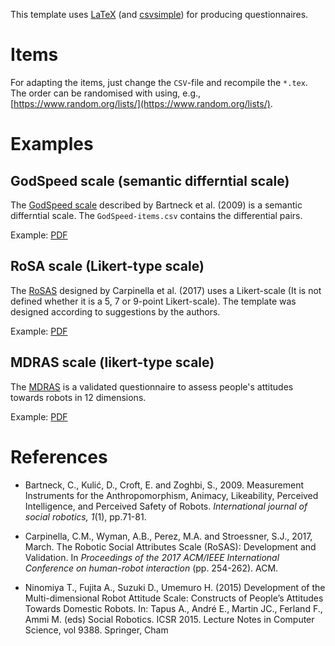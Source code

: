 This template uses [LaTeX](https://www.latex-project.org/) (and [csvsimple](https://ctan.org/pkg/csvsimple)) for producing questionnaires.

# Items
For adapting the items, just change the `CSV`-file and recompile the `*.tex`. The order can be randomised with using, e.g., [https://www.random.org/lists/](https://www.random.org/lists/).

# Examples

## GodSpeed scale (semantic differntial scale)

The [GodSpeed scale](http://www.bartneck.de/2008/03/11/the-godspeed-questionnaire-series/) described by Bartneck et al. (2009) is a semantic differntial scale. The `GodSpeed-items.csv` contains the differential pairs.

Example: [PDF](https://gitlab.com/scheunemann/latex-questionnaire/-/jobs/artifacts/master/raw/GodSpeed/GodSpeed.pdf?job=PDFs)

## RoSA scale (Likert-type scale)
The [RoSAS](https://dl.acm.org/citation.cfm?id=3020208) designed by Carpinella et al. (2017) uses a Likert-scale (It is not defined whether it is a 5, 7 or 9-point Likert-scale). The template was designed according to suggestions by the authors.

Example: [PDF](https://gitlab.com/scheunemann/latex-questionnaire/-/jobs/artifacts/master/raw/RoSAS/RoSAS.pdf?job=PDFs)

## MDRAS scale (likert-type scale)
The [MDRAS](https://link.springer.com/chapter/10.1007/978-3-319-25554-5_48) is a validated questionnaire to assess people's attitudes towards robots in 12 dimensions.

Example: [PDF](https://gitlab.com/scheunemann/latex-questionnaire/-/jobs/artifacts/master/raw/MDRAS/MDRAS.pdf?job=PDFs)

# References
- Bartneck, C., Kulić, D., Croft, E. and Zoghbi, S., 2009. Measurement Instruments for the Anthropomorphism, Animacy, Likeability, Perceived Intelligence, and Perceived Safety of Robots. _International journal of social robotics, 1_(1), pp.71-81.

- Carpinella, C.M., Wyman, A.B., Perez, M.A. and Stroessner, S.J., 2017, March. The Robotic Social Attributes Scale (RoSAS): Development and Validation. In _Proceedings of the 2017 ACM/IEEE International Conference on human-robot interaction_ (pp. 254-262). ACM.

- Ninomiya T., Fujita A., Suzuki D., Umemuro H. (2015) Development of the Multi-dimensional Robot Attitude Scale: Constructs of People’s Attitudes Towards Domestic Robots. In: Tapus A., André E., Martin JC., Ferland F., Ammi M. (eds) Social Robotics. ICSR 2015. Lecture Notes in Computer Science, vol 9388. Springer, Cham

